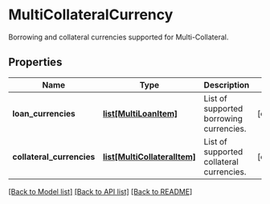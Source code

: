 # MultiCollateralCurrency

Borrowing and collateral currencies supported for Multi-Collateral.
## Properties
Name | Type | Description | Notes
------------ | ------------- | ------------- | -------------
**loan_currencies** | [**list[MultiLoanItem]**](MultiLoanItem.md) | List of supported borrowing currencies. | [optional] 
**collateral_currencies** | [**list[MultiCollateralItem]**](MultiCollateralItem.md) | List of supported collateral currencies. | [optional] 

[[Back to Model list]](../README.md#documentation-for-models) [[Back to API list]](../README.md#documentation-for-api-endpoints) [[Back to README]](../README.md)


